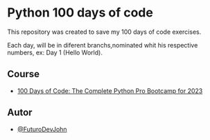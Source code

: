 # Python 100 days of code 

This repository was created to save my 100 days of code exercises.

Each day, will be in diferent branchs,nominated whit his respective numbers, ex: Day 1 (Hello World).



## Course

 - [100 Days of Code: The Complete Python Pro Bootcamp for 2023](https://www.udemy.com/course/100-days-of-code/)
 
## Autor

- [@FuturoDevJohn](https://github.com/21Johnn)

